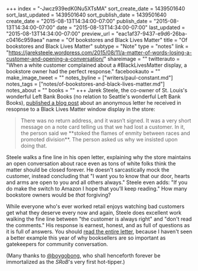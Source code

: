 +++
index = "-Jwcz939edK0Nu5XTsMA"
sort_create_date = 1439501640
sort_last_updated = 1439501640
sort_publish_date = 1439501640
create_date = "2015-08-13T14:34:00-07:00"
publish_date = "2015-08-13T14:34:00-07:00"
date = "2015-08-13T14:34:00-07:00"
last_updated = "2015-08-13T14:34:00-07:00"
preview_url = "eac1af37-9437-e9d6-26ba-c0416c959aea"
name = "Of bookstores and Black Lives Matter"
title = "Of bookstores and Black Lives Matter"
subtype = "Note"
type = "notes"
link = "https://jareksteele.wordpress.com/2015/08/11/a-matter-of-words-losing-a-customer-and-opening-a-conversation/"
shareimage = ""
twitterauto = "When a white customer complained about a #BlackLivesMatter display, a bookstore owner had the perfect response."
facebookauto = ""
make_image_tweet = ""
notes_byline = ["writers/paul-constant.md"]
notes_tags = ["notes/of-bookstores-and-black-lives-matter.md"]
notes_about = ""
books = ""
+++
Jarek Steele, the co-owner of St. Louis's wonderful Left Bank Books (no relation to Seattle's wonderful Left Bank Books), [published a blog post](https://jareksteele.wordpress.com/2015/08/11/a-matter-of-words-losing-a-customer-and-opening-a-conversation/) about an anonymous letter he received in resopnse to a Black Lives Matter window display in the store:

<blockquote>There was no return address, and it wasn’t signed. It was a very short message on a note card telling us that we had lost a customer. In it, the person said we **stoked the flames of enmity between races and promoted division**. The person asked us why we insisted upon doing that.</blockquote>

Steele walks a fine line in his open letter, explaining why the store maintains an open conversation about race even as tons of white folks think the matter should be closed forever. He doesn't sarcastically mock the customer, instead concluding that "I want you to know that our door, hearts and arms are open to you and all others always." Steele even adds: "If you do make the switch to Amazon I hope that you’ll keep reading." How many bookstore owners would be *that* forgiving?

While everyone who's ever worked retail enjoys watching bad customers get what they deserve every now and again, Steele does excellent work walking the fine line between "the customer is always right" and "don't read the comments." His response is earnest, honest, and as full of questions as it is full of answers. You should [read the entire letter](https://jareksteele.wordpress.com/2015/08/11/a-matter-of-words-losing-a-customer-and-opening-a-conversation/), because I haven't seen a better example this year of why booksellers are so important as gatekeepers for community conversation.

(Many thanks to [@boygobong](https://twitter.com/boygobong/status/631707521011421185), who shall henceforth forever be immortalized as the *SRoB*'s very first hot-tipper.)